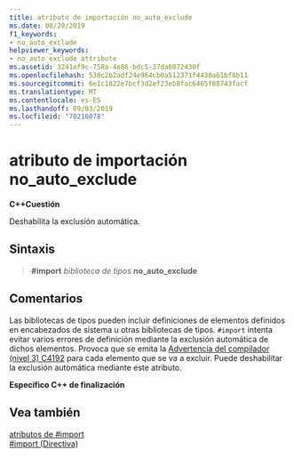 ```yaml
---
title: atributo de importación no_auto_exclude
ms.date: 08/29/2019
f1_keywords:
- no_auto_exclude
helpviewer_keywords:
- no_auto_exclude attribute
ms.assetid: 3241ef9c-758a-4e86-bdc5-37da6072430f
ms.openlocfilehash: 530c2b2adf24e964cb0a512371f4430a61bf8b11
ms.sourcegitcommit: 6e1c1822e7bcf3d2ef23eb8fac6465f88743facf
ms.translationtype: MT
ms.contentlocale: es-ES
ms.lasthandoff: 09/03/2019
ms.locfileid: "70216078"
---
```

# <a name="no_auto_exclude-import-attribute"></a>atributo de importación no_auto_exclude

**C++Cuestión**

Deshabilita la exclusión automática.

## <a name="syntax"></a>Sintaxis

> **#import** *biblioteca de tipos* **no_auto_exclude**

## <a name="remarks"></a>Comentarios

Las bibliotecas de tipos pueden incluir definiciones de elementos definidos en encabezados de sistema u otras bibliotecas de tipos. `#import` intenta evitar varios errores de definición mediante la exclusión automática de dichos elementos. Provoca que se emita la [Advertencia del compilador (nivel 3) C4192](../error-messages/compiler-warnings/compiler-warning-level-3-c4192.md) para cada elemento que se va a excluir. Puede deshabilitar la exclusión automática mediante este atributo.

**Específico C++ de finalización**

## <a name="see-also"></a>Vea también

[atributos de #import](../preprocessor/hash-import-attributes-cpp.md)\
[#import (Directiva)](../preprocessor/hash-import-directive-cpp.md)
